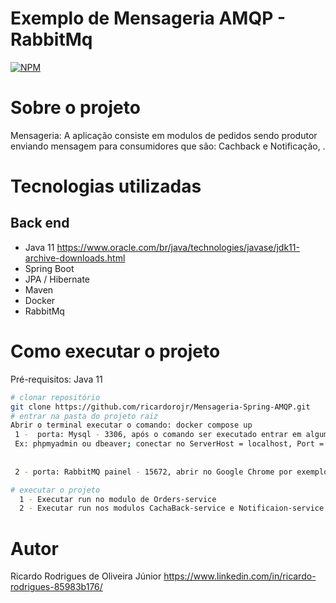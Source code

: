 # Exemplo de Mensageria AMQP - RabbitMq

[![NPM](https://img.shields.io/npm/l/react)](https://github.com/ricardorojr/source-springboot-java-8/blob/master/LICENCE) 


# Sobre o projeto

Mensageria: A aplicação consiste em modulos de pedidos sendo produtor enviando mensagem para consumidores que são: Cachback e Notificação, .


# Tecnologias utilizadas
## Back end
- Java 11 https://www.oracle.com/br/java/technologies/javase/jdk11-archive-downloads.html
- Spring Boot
- JPA / Hibernate
- Maven
- Docker
- RabbitMq


# Como executar o projeto
Pré-requisitos: Java 11

```bash
# clonar repositório
git clone https://github.com/ricardorojr/Mensageria-Spring-AMQP.git
# entrar na pasta do projeto raiz
Abrir o terminal executar o comando: docker compose up
 1 -  porta: Mysql - 3306, após o comando ser executado entrar em algum gerenciador de banco de dados. 
 Ex: phpmyadmin ou dbeaver; conectar no ServerHost = localhost, Port = 3306 
 
 
 2 - porta: RabbitMQ painel - 15672, abrir no Google Chrome por exemplo, http://localhost:15672/

# executar o projeto
  1 - Executar run no modulo de Orders-service
  2 - Executar run nos modulos CachaBack-service e Notificaion-service
```

# Autor
Ricardo Rodrigues de Oliveira Júnior
https://www.linkedin.com/in/ricardo-rodrigues-85983b176/
   
